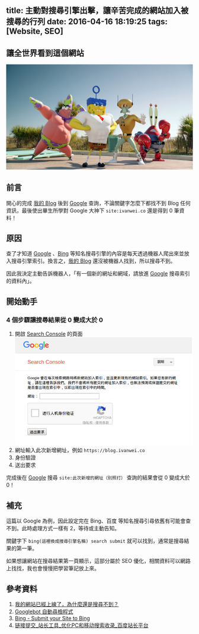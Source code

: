 title: 主動對搜尋引擎出擊，讓辛苦完成的網站加入被搜尋的行列
date: 2016-04-16 18:19:25
tags: [Website, SEO]
---

## 讓全世界看到這個網站

![ATTACK](/images/2016/04/16/ATTACK.jpg)

## 前言

開心的完成 [我的 Blog](https://blog.ivanwei.co "我的 Blog") 後到 [Google](https://www.google.com.tw "Google") 查詢，不論關鍵字怎麼下都找不到 Blog 任何資訊，最後使出畢生所學對 Google 大神下 `site:ivanwei.co` 還是得到 0 筆資料！

<!--more-->

## 原因

查了才知道 [Google](https://www.google.com.tw "Google") 、[Bing](https://www.bing.com "Bing") 等知名搜尋引擎的內容是每天透過機器人爬出來並放入搜尋引擎索引。換言之，[我的 Blog](https://blog.ivanwei.co "我的 Blog") 還沒被機器人找到，所以搜尋不到。

因此我決定主動告訴機器人，「有一個新的網址和網域，請放進 [Google](https://www.google.com.tw "Google") 搜尋索引的資料內」。

## 開始動手

### 4 個步驟讓搜尋結果從 0 變成大於 0

1. 開啟 [Search Console](https://www.google.com/webmasters/tools/submit-url "Search Console") 的頁面
  ![SEARCH CONSOLE](/images/2016/04/16/SEARCH-CONSOLE.png)
2. 網址輸入此次新增網址，例如 `https://blog.ivanwei.co`
3. 身份驗證
4. 送出要求

完成後在 [Google](https://www.google.com.tw "Google") 搜尋 `site:此次新增的網址（別照打）` 查詢的結果會從 0 變成大於 0！

## 補充

這篇以 Google 為例，因此設定完在 Bing、百度 等知名搜尋引尋依舊有可能會查不到。此時處理方式一樣有 2，等待或主動告知。

關鍵字下 `bing(這裡換成搜尋引擎名稱) search submit` 就可以找到，通常是搜尋結果的第一筆。

如果想讓網站在搜尋結果第一頁顯示，這部分屬於 SEO 優化，相關資料可以網路上找找，我也會慢慢把學習筆記放上來。

## 參考資料
1. [我的網站已經上線了，為什麼還是搜尋不到？](https://www.pkthink.com/knowledge-info.asp?id=4 "我的網站已經上線了，為什麼還是搜尋不到？")
2. [Googlebot 自動尋檢程式](https://support.google.com/webmasters/answer/182072?hl=zh-Hant "Googlebot")
3. [Bing - Submit your Site to Bing](https://www.bing.com/toolbox/submit-site-url)
4. [链接提交\_站长工具\_优化PC和移动搜索收录\_百度站长平台](https://zhanzhang.baidu.com/linksubmit/url "链接提交_站长工具_优化PC和移动搜索收录_百度站长平台")
